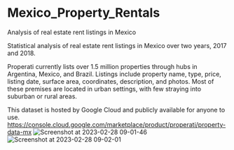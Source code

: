 # Mexico_Property_Rentals
Analysis of real estate rent listings in Mexico

Statistical analysis of real estate rent listings in Mexico over two years, 2017 and 2018. 

Properati currently lists over 1.5 million properties through hubs in Argentina, Mexico, and Brazil. Listings include property name, type, price, listing date, surface area, coordinates, description, and photos. Most of these premises are located in urban settings, with few straying into suburban or rural areas. 

This dataset is hosted by Google Cloud and publicly available for anyone to use. https://console.cloud.google.com/marketplace/product/properati/property-data-mx
![Screenshot at 2023-02-28 09-01-46](https://user-images.githubusercontent.com/119459828/221892870-1e090f84-774f-4d87-a482-3d2bcb0eac96.png)
![Screenshot at 2023-02-28 09-02-01](https://user-images.githubusercontent.com/119459828/221892881-7b1ebe9e-60a1-4f75-b558-2cc24ae5f44e.png)
